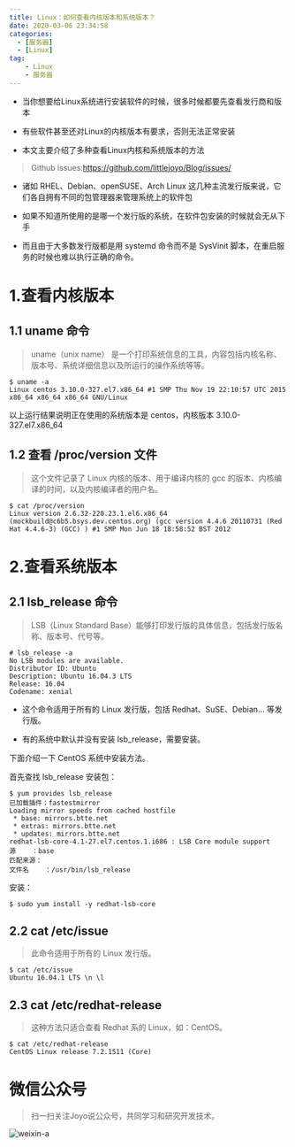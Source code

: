 ```yaml
---
title: Linux：如何查看内核版本和系统版本？
date: 2020-03-06 23:34:58
categories:
  - [服务器]
  - [Linux]
tag:
    - Linux
    - 服务器
---
```


- 当你想要给Linux系统进行安装软件的时候，很多时候都要先查看发行商和版本

- 有些软件甚至还对Linux的内核版本有要求，否则无法正常安装

- 本文主要介绍了多种查看Linux内核和系统版本的方法

<!-- more -->

> Github issues:https://github.com/littlejoyo/Blog/issues/

- 诸如 RHEL、Debian、openSUSE、Arch Linux 这几种主流发行版来说，它们各自拥有不同的包管理器来管理系统上的软件包

- 如果不知道所使用的是哪一个发行版的系统，在软件包安装的时候就会无从下手

- 而且由于大多数发行版都是用 systemd 命令而不是 SysVinit 脚本，在重启服务的时候也难以执行正确的命令。

# 1.查看内核版本

## 1.1 uname 命令

> uname（unix name） 是一个打印系统信息的工具，内容包括内核名称、版本号、系统详细信息以及所运行的操作系统等等。

```shell
$ uname -a
Linux centos 3.10.0-327.el7.x86_64 #1 SMP Thu Nov 19 22:10:57 UTC 2015 x86_64 x86_64 x86_64 GNU/Linux
```

以上运行结果说明正在使用的系统版本是 centos，内核版本 3.10.0-327.el7.x86_64

## 1.2 查看 /proc/version 文件

> 这个文件记录了 Linux 内核的版本、用于编译内核的 gcc 的版本、内核编译的时间，以及内核编译者的用户名。

```shell
$ cat /proc/version
Linux version 2.6.32-220.23.1.el6.x86_64 (mockbuild@c6b5.bsys.dev.centos.org) (gcc version 4.4.6 20110731 (Red Hat 4.4.6-3) (GCC) ) #1 SMP Mon Jun 18 18:58:52 BST 2012
```

# 2.查看系统版本

## 2.1 lsb_release 命令

> LSB（Linux Standard Base）能够打印发行版的具体信息，包括发行版名称、版本号、代号等。

```shell
# lsb_release -a
No LSB modules are available.
Distributor ID: Ubuntu
Description: Ubuntu 16.04.3 LTS
Release: 16.04
Codename: xenial
```

- 这个命令适用于所有的 Linux 发行版，包括 Redhat、SuSE、Debian… 等发行版。

- 有的系统中默认并没有安装 lsb_release，需要安装。

下面介绍一下 CentOS 系统中安装方法。

首先查找 lsb_release 安装包：

```Shell
$ yum provides lsb_release
已加载插件：fastestmirror
Loading mirror speeds from cached hostfile
 * base: mirrors.btte.net
 * extras: mirrors.btte.net
 * updates: mirrors.btte.net
redhat-lsb-core-4.1-27.el7.centos.1.i686 : LSB Core module support
源    ：base
匹配来源：
文件名    ：/usr/bin/lsb_release
```

安装：

`$ sudo yum install -y redhat-lsb-core`

## 2.2 cat /etc/issue

> 此命令适用于所有的 Linux 发行版。

```
$ cat /etc/issue
Ubuntu 16.04.1 LTS \n \l

```

## 2.3 cat /etc/redhat-release

> 这种方法只适合查看 Redhat 系的 Linux，如：CentOS。

```
$ cat /etc/redhat-release
CentOS Linux release 7.2.1511 (Core)
```

# 微信公众号

> 扫一扫关注Joyo说公众号，共同学习和研究开发技术。

![weixin-a](https://i.loli.net/2020/01/11/HQT8NMsmDhIkXZv.png)








